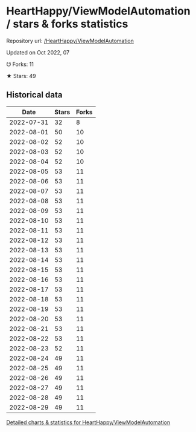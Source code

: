 # HeartHappy/ViewModelAutomation / stars & forks statistics

Repository url: [/HeartHappy/ViewModelAutomation](https://github.com/HeartHappy/ViewModelAutomation)

Updated on Oct 2022, 07

☋ Forks: 11

★ Stars: 49

## Historical data
| Date | Stars | Forks |
|------|-------|-------|
| 2022-07-31 | 32 | 8 | 
| 2022-08-01 | 50 | 10 | 
| 2022-08-02 | 52 | 10 | 
| 2022-08-03 | 52 | 10 | 
| 2022-08-04 | 52 | 10 | 
| 2022-08-05 | 53 | 11 | 
| 2022-08-06 | 53 | 11 | 
| 2022-08-07 | 53 | 11 | 
| 2022-08-08 | 53 | 11 | 
| 2022-08-09 | 53 | 11 | 
| 2022-08-10 | 53 | 11 | 
| 2022-08-11 | 53 | 11 | 
| 2022-08-12 | 53 | 11 | 
| 2022-08-13 | 53 | 11 | 
| 2022-08-14 | 53 | 11 | 
| 2022-08-15 | 53 | 11 | 
| 2022-08-16 | 53 | 11 | 
| 2022-08-17 | 53 | 11 | 
| 2022-08-18 | 53 | 11 | 
| 2022-08-19 | 53 | 11 | 
| 2022-08-20 | 53 | 11 | 
| 2022-08-21 | 53 | 11 | 
| 2022-08-22 | 53 | 11 | 
| 2022-08-23 | 52 | 11 | 
| 2022-08-24 | 49 | 11 | 
| 2022-08-25 | 49 | 11 | 
| 2022-08-26 | 49 | 11 | 
| 2022-08-27 | 49 | 11 | 
| 2022-08-28 | 49 | 11 | 
| 2022-08-29 | 49 | 11 | 


[Detailed charts & statistics for HeartHappy/ViewModelAutomation](https://reviewgithub.com/rep/HeartHappy/ViewModelAutomation)
